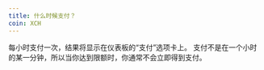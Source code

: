 ```yaml
---
title: 什么时候支付？
coin: XCH
---
```


每小时支付一次，结果将显示在仪表板的“支付”选项卡上。 支付不是在一个小时的某一分钟，所以当你达到限额时，你通常不会立即得到支付。
